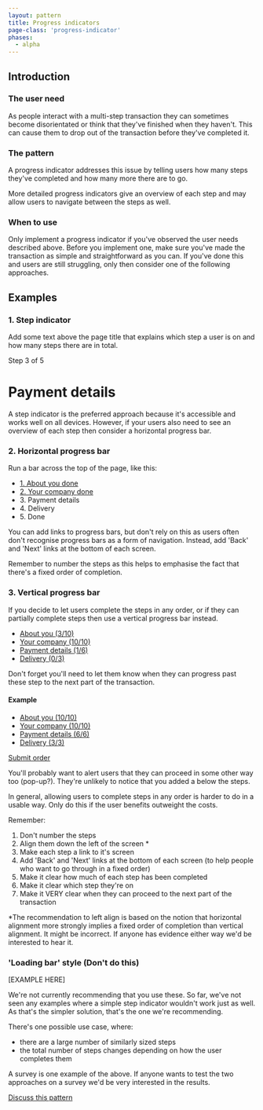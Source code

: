 ```yaml
---
layout: pattern
title: Progress indicators
page-class: 'progress-indicator'
phases:
  - alpha
---
```


## Introduction

### The user need

As people interact with a multi-step transaction they can sometimes become disorientated or think that they've finished when they haven't. This can cause them to drop out of the transaction before they've completed it.

### The pattern

A progress indicator addresses this issue by telling users how many steps they've completed and how many more there are to go.

More detailed progress indicators give an overview of each step and may allow users to navigate between the steps as well.

### When to use

Only implement a progress indicator if you've observed the user needs described above. Before you implement one, make sure you've made the transaction as simple and straightforward as you can. If you've done this and users are still struggling, only then consider one of the following approaches.

## Examples

### 1. Step indicator

Add some text above the page title that explains which step a user is on and how many steps there are in total.

<div class="pattern-example">
	<div class="title">
	  <p>Step 3 of 5</p>
	  <h1>Payment details</h1>
	</div>
</div>

A step indicator is the preferred approach because it's accessible and works well on all devices. However, if your users also need to see an overview of each step then consider a horizontal progress bar.

### 2. Horizontal progress bar

Run a bar across the top of the page, like this:

<div class="pattern-example">
	<nav role="navigation" class="horizontal progress-indicator">
		<ul>
		  <li class="done"><a href="">1. About you <span>done</span></a></li>
		  <li class="done"><a href="">2. Your company <span>done</span></a></li>
		  <li class="active">3. Payment details</li>
		  <li>4. Delivery</li>
		  <li>5. Done</li>
		</ul>
	</nav>
</div>

You can add links to progress bars, but don't rely on this as users often don't recognise progress bars as a form of navigation. Instead, add 'Back' and 'Next' links at the bottom of each screen.

Remember to number the steps as this helps to emphasise the fact that there's a fixed order of completion.


### 3. Vertical progress bar

If you decide to let users complete the steps in any order, or if they can partially complete steps then use a vertical progress bar instead.

<div class="pattern-example">
	<nav role="navigation" class="vertical progress-indicator">
		<ul>
		  <li><a href="">About you <span>(3/10)</span></a></li>
		  <li class="done"><a href="">Your company <span>(10/10)</span></a></li>
		  <li class="active"><a href="">Payment details <span>(1/6)</span></a></li>
		  <li><a href="">Delivery <span>(0/3)</span></a></li>
		</ul>
	</nav>
</div>

Don't forget you'll need to let them know when they can progress past these step to the next part of the transaction.

#### Example

<div class="pattern-example">
	<nav role="navigation" class="vertical progress-indicator">
		<ul>
		  <li class="done"><a href="">About you <span>(10/10)</span></a></li>
		  <li class="done"><a href="">Your company <span>(10/10)</span></a></li>
		  <li class="active done"><a href="">Payment details <span>(6/6)</span></a></li>
		  <li class="done"><a href="">Delivery <span>(3/3)</span></a></li>
		</ul>
	</nav>
	<p><a href="" class="button">Submit order</a></p>
</div>

You'll probably want to alert users that they can proceed in some other way too (pop-up?). They're unlikely to notice that you added a below the steps.

In general, allowing users to complete steps in any order is harder to do in a usable way. Only do this if the user benefits outweight the costs.

Remember:

1. Don't number the steps
2. Align them down the left of the screen *
3. Make each step a link to it's screen
4. Add 'Back' and 'Next' links at the bottom of each screen (to help people who want to go through in a fixed order)
5. Make it clear how much of each step has been completed
6. Make it clear which step they're on
6. Make it VERY clear when they can proceed to the next part of the transaction

*The recommendation to left align is based on the notion that horizontal alignment more strongly implies a fixed order of completion than vertical alignment. It might be incorrect. If anyone has evidence either way we'd be interested to hear it. 


### 'Loading bar' style (Don't do this)

[EXAMPLE HERE]

We're not currently recommending that you use these. So far, we've not seen any examples where a simple step indicator wouldn't work just as well. As that's the simpler solution, that's the one we're recommending.

There's one possible use case, where:

* there are a large number of similarly sized steps
* the total number of steps changes depending on how the user completes them

A survey is one example of the above. If anyone wants to test the two approaches on a survey we'd be very interested in the results.

[Discuss this pattern](https://designpatterns.hackpad.com/Progress-indicators-3AOrLoia9Us)


